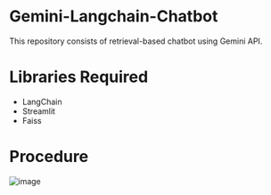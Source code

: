 # Gemini-Langchain-Chatbot
This repository consists of retrieval-based chatbot using Gemini API.

# Libraries Required
- LangChain
- Streamlit
- Faiss

# Procedure 
![image](https://github.com/user-attachments/assets/8cbebdf2-7dac-439b-bb4b-bb2fc026a23d)

